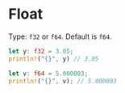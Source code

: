 # Float

Type: `f32` or `f64`.
Default is `f64`.

```rust
let y: f32 = 3.05;
println!("{}", y) // 3.05

let v: f64 = 5.000003;
println!("{}", v); // 5.000003
```